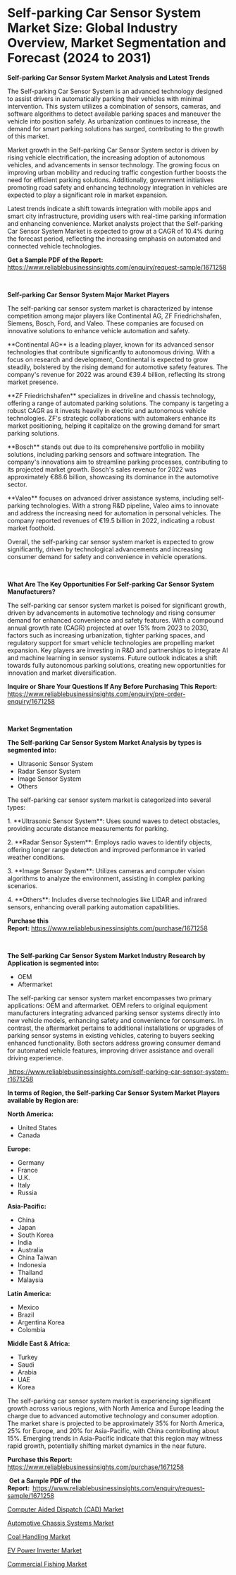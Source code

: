 <p><h1>Self-parking Car Sensor System Market Size: Global Industry Overview, Market Segmentation and Forecast (2024 to 2031)</h1></p><p><strong>Self-parking Car Sensor System Market Analysis and Latest Trends</strong></p>
<p><p>The Self-parking Car Sensor System is an advanced technology designed to assist drivers in automatically parking their vehicles with minimal intervention. This system utilizes a combination of sensors, cameras, and software algorithms to detect available parking spaces and maneuver the vehicle into position safely. As urbanization continues to increase, the demand for smart parking solutions has surged, contributing to the growth of this market.</p><p>Market growth in the Self-parking Car Sensor System sector is driven by rising vehicle electrification, the increasing adoption of autonomous vehicles, and advancements in sensor technology. The growing focus on improving urban mobility and reducing traffic congestion further boosts the need for efficient parking solutions. Additionally, government initiatives promoting road safety and enhancing technology integration in vehicles are expected to play a significant role in market expansion.</p><p>Latest trends indicate a shift towards integration with mobile apps and smart city infrastructure, providing users with real-time parking information and enhancing convenience. Market analysts project that the Self-parking Car Sensor System Market is expected to grow at a CAGR of 10.4% during the forecast period, reflecting the increasing emphasis on automated and connected vehicle technologies.</p></p>
<p><strong>Get a Sample PDF of the Report:&nbsp;</strong> <a href="https://www.reliablebusinessinsights.com/enquiry/request-sample/1671258?utm_campaign=84&utm_medium=2&utm_source=Github&utm_content=ia&utm_term=20122024&utm_id=self-parking-car-sensor-system">https://www.reliablebusinessinsights.com/enquiry/request-sample/1671258</a></p>
<p>&nbsp;</p>
<p><strong>Self-parking Car Sensor System Major Market Players</strong></p>
<p><p>The self-parking car sensor system market is characterized by intense competition among major players like Continental AG, ZF Friedrichshafen, Siemens, Bosch, Ford, and Valeo. These companies are focused on innovative solutions to enhance vehicle automation and safety.</p><p>**Continental AG** is a leading player, known for its advanced sensor technologies that contribute significantly to autonomous driving. With a focus on research and development, Continental is expected to grow steadily, bolstered by the rising demand for automotive safety features. The company's revenue for 2022 was around €39.4 billion, reflecting its strong market presence.</p><p>**ZF Friedrichshafen** specializes in driveline and chassis technology, offering a range of automated parking solutions. The company is targeting a robust CAGR as it invests heavily in electric and autonomous vehicle technologies. ZF's strategic collaborations with automakers enhance its market positioning, helping it capitalize on the growing demand for smart parking solutions.</p><p>**Bosch** stands out due to its comprehensive portfolio in mobility solutions, including parking sensors and software integration. The company's innovations aim to streamline parking processes, contributing to its projected market growth. Bosch's sales revenue for 2022 was approximately €88.6 billion, showcasing its dominance in the automotive sector.</p><p>**Valeo** focuses on advanced driver assistance systems, including self-parking technologies. With a strong R&D pipeline, Valeo aims to innovate and address the increasing need for automation in personal vehicles. The company reported revenues of €19.5 billion in 2022, indicating a robust market foothold.</p><p>Overall, the self-parking car sensor system market is expected to grow significantly, driven by technological advancements and increasing consumer demand for safety and convenience in vehicle operations.</p></p>
<p>&nbsp;</p>
<p><strong>What Are The Key Opportunities For Self-parking Car Sensor System Manufacturers?</strong></p>
<p><p>The self-parking car sensor system market is poised for significant growth, driven by advancements in automotive technology and rising consumer demand for enhanced convenience and safety features. With a compound annual growth rate (CAGR) projected at over 15% from 2023 to 2030, factors such as increasing urbanization, tighter parking spaces, and regulatory support for smart vehicle technologies are propelling market expansion. Key players are investing in R&D and partnerships to integrate AI and machine learning in sensor systems. Future outlook indicates a shift towards fully autonomous parking solutions, creating new opportunities for innovation and market diversification.</p></p>
<p><strong>Inquire or Share Your Questions If Any Before Purchasing This Report:</strong> <a href="https://www.reliablebusinessinsights.com/enquiry/pre-order-enquiry/1671258?utm_campaign=84&utm_medium=2&utm_source=Github&utm_content=ia&utm_term=20122024&utm_id=self-parking-car-sensor-system">https://www.reliablebusinessinsights.com/enquiry/pre-order-enquiry/1671258</a></p>
<p>&nbsp;</p>
<p><strong>Market Segmentation</strong></p>
<p><strong>The Self-parking Car Sensor System Market Analysis by types is segmented into:</strong></p>
<p><ul><li>Ultrasonic Sensor System</li><li>Radar Sensor System</li><li>Image Sensor System</li><li>Others</li></ul></p>
<p><p>The self-parking car sensor system market is categorized into several types: </p><p>1. **Ultrasonic Sensor System**: Uses sound waves to detect obstacles, providing accurate distance measurements for parking.</p><p>2. **Radar Sensor System**: Employs radio waves to identify objects, offering longer range detection and improved performance in varied weather conditions.</p><p>3. **Image Sensor System**: Utilizes cameras and computer vision algorithms to analyze the environment, assisting in complex parking scenarios.</p><p>4. **Others**: Includes diverse technologies like LIDAR and infrared sensors, enhancing overall parking automation capabilities.</p></p>
<p><strong>Purchase this Report:&nbsp;</strong><a href="https://www.reliablebusinessinsights.com/purchase/1671258?utm_campaign=84&utm_medium=2&utm_source=Github&utm_content=ia&utm_term=20122024&utm_id=self-parking-car-sensor-system">https://www.reliablebusinessinsights.com/purchase/1671258</a></p>
<p>&nbsp;</p>
<p><strong>The Self-parking Car Sensor System Market Industry Research by Application is segmented into:</strong></p>
<p><ul><li>OEM</li><li>Aftermarket</li></ul></p>
<p><p>The self-parking car sensor system market encompasses two primary applications: OEM and aftermarket. OEM refers to original equipment manufacturers integrating advanced parking sensor systems directly into new vehicle models, enhancing safety and convenience for consumers. In contrast, the aftermarket pertains to additional installations or upgrades of parking sensor systems in existing vehicles, catering to buyers seeking enhanced functionality. Both sectors address growing consumer demand for automated vehicle features, improving driver assistance and overall driving experience.</p></p>
<p><a href="https://www.reliablebusinessinsights.com/self-parking-car-sensor-system-r1671258?utm_campaign=84&utm_medium=2&utm_source=Github&utm_content=ia&utm_term=20122024&utm_id=self-parking-car-sensor-system">&nbsp;https://www.reliablebusinessinsights.com/self-parking-car-sensor-system-r1671258</a></p>
<p><strong>In terms of Region, the Self-parking Car Sensor System Market Players available by Region are:</strong></p>
<p>
    <p> <strong> North America: </strong>
        <ul>
            <li>United States</li>
            <li>Canada</li>
        </ul>
        </p> 
    <p> <strong> Europe: </strong>
        <ul>
            <li>Germany</li>
            <li>France</li>
            <li>U.K.</li>
            <li>Italy</li>
            <li>Russia</li>
        </ul>
        </p> 
    <p> <strong> Asia-Pacific: </strong>
        <ul>
            <li>China</li>
            <li>Japan</li>
            <li>South Korea</li>
            <li>India</li>
            <li>Australia</li>
            <li>China Taiwan</li>
            <li>Indonesia</li>
            <li>Thailand</li>
            <li>Malaysia</li>
        </ul>
        </p> 
    <p> <strong> Latin America: </strong>
        <ul>
            <li>Mexico</li>
            <li>Brazil</li>
            <li>Argentina Korea</li>
            <li>Colombia</li>
        </ul>
        </p> 
    <p> <strong> Middle East & Africa: </strong>
        <ul>
            <li>Turkey</li>
            <li>Saudi</li>
            <li>Arabia</li>
            <li>UAE</li>
            <li>Korea</li>
        </ul>
    </p>
    </p>
<p><p>The self-parking car sensor system market is experiencing significant growth across various regions, with North America and Europe leading the charge due to advanced automotive technology and consumer adoption. The market share is projected to be approximately 35% for North America, 25% for Europe, and 20% for Asia-Pacific, with China contributing about 15%. Emerging trends in Asia-Pacific indicate that this region may witness rapid growth, potentially shifting market dynamics in the near future.</p></p>
<p><strong>Purchase this Report: </strong><a href="https://www.reliablebusinessinsights.com/purchase/1671258?utm_campaign=84&utm_medium=2&utm_source=Github&utm_content=ia&utm_term=20122024&utm_id=self-parking-car-sensor-system">https://www.reliablebusinessinsights.com/purchase/1671258</a></p>
<p>&nbsp;<strong>Get a Sample PDF of the Report:&nbsp;&nbsp;</strong><a href="https://www.reliablebusinessinsights.com/enquiry/request-sample/1671258?utm_campaign=84&utm_medium=2&utm_source=Github&utm_content=ia&utm_term=20122024&utm_id=self-parking-car-sensor-system">https://www.reliablebusinessinsights.com/enquiry/request-sample/1671258</a></p>
<p><strong></strong></p>
<p><p><a href="https://www.linkedin.com/pulse/computer-aided-dispatch-cad-market-size-expected-grow-71-rqgtf?utm_campaign=84&utm_medium=2&utm_source=Github&utm_content=ia&utm_term=20122024&utm_id=self-parking-car-sensor-system">Computer Aided Dispatch (CAD) Market</a></p><p><a href="https://github.com/jontyhinseyxe/Market-Research-Report-List-1/blob/main/automotive-chassis-systems-market.md?utm_campaign=84&utm_medium=2&utm_source=Github&utm_content=ia&utm_term=20122024&utm_id=self-parking-car-sensor-system">Automotive Chassis Systems Market</a></p><p><a href="https://www.linkedin.com/pulse/future-growth-prospects-coal-handling-market-size-expected-3jzcf?utm_campaign=84&utm_medium=2&utm_source=Github&utm_content=ia&utm_term=20122024&utm_id=self-parking-car-sensor-system">Coal Handling Market</a></p><p><a href="https://github.com/dierdrecrichton210/Market-Research-Report-List-1/blob/main/ev-power-inverter-market.md?utm_campaign=84&utm_medium=2&utm_source=Github&utm_content=ia&utm_term=20122024&utm_id=self-parking-car-sensor-system">EV Power Inverter Market</a></p><p><a href="https://www.linkedin.com/pulse/future-commercial-fishing-market-whats-propelling-108-cagr-ntf1f?utm_campaign=84&utm_medium=2&utm_source=Github&utm_content=ia&utm_term=20122024&utm_id=self-parking-car-sensor-system">Commercial Fishing Market</a></p></p>